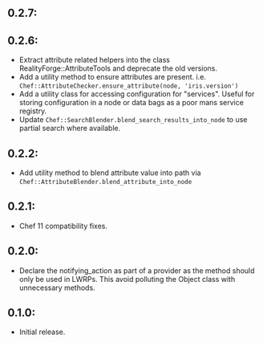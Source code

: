 ## 0.2.7:

## 0.2.6:

* Extract attribute related helpers into the class
  RealityForge::AttributeTools and deprecate the old versions.
* Add a utility method to ensure attributes are present. i.e.
  `Chef::AttributeChecker.ensure_attribute(node, 'iris.version')`
* Add a utility class for accessing configuration for "services".
  Useful for storing configuration in a node or data bags as a
  poor mans service registry.
* Update `Chef::SearchBlender.blend_search_results_into_node`
  to use partial search where available.

## 0.2.2:

* Add utility method to blend attribute value into path via
  `Chef::AttributeBlender.blend_attribute_into_node`

## 0.2.1:

* Chef 11 compatibility fixes.

## 0.2.0:

* Declare the notifying_action as part of a provider as the method should only
  be used in LWRPs. This avoid polluting the Object class with unnecessary methods.

## 0.1.0:

* Initial release.

